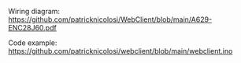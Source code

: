 Wiring diagram: https://github.com/patricknicolosi/WebClient/blob/main/A629-ENC28J60.pdf

Code example: https://github.com/patricknicolosi/webclient/blob/main/webclient.ino

